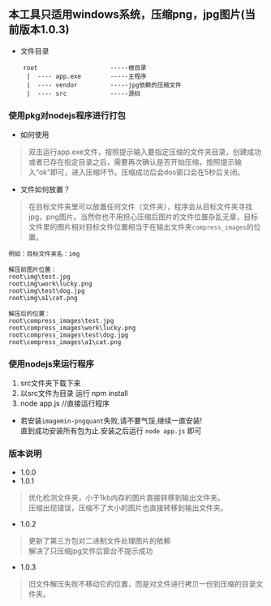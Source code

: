 ## 本工具只适用windows系统，压缩png，jpg图片(当前版本1.0.3)

* 文件目录
```
    root                    -----根目录
     |  ---- app.exe        -----主程序
     |  ---- vendor         -----jpg依赖的压缩文件 
     |  ---- src            -----源码
```
### 使用pkg对nodejs程序进行打包

* 如何使用

>双击运行app.exe文件，按照提示输入要指定压缩的文件夹目录，创建成功或者已存在指定目录之后，需要再次确认是否开始压缩，按照提示输入“ok”即可，进入压缩环节。压缩成功后会dos窗口会在5秒后关闭。

* 文件如何放置？

>在目标文件夹里可以放置任何文件（文件夹），程序会从目标文件夹寻找jpg，png图片。当然你也不用担心压缩后图片的文件位置杂乱无章，目标文件里的图片相对目标文件位置相当于在输出文件夹`compress_images`的位置。
```
例如：目标文件夹名：img

解压前图片位置： 
root\img\test.jpg
root\img\work\lucky.png
root\img\test\dog.jpg
root\img\a1\cat.png

解压后的位置：
root\compress_images\test.jpg
root\compress_images\work\lucky.png
root\compress_images\test\dog.jpg
root\compress_images\a1\cat.png
```

### 使用nodejs来运行程序
1. src文件夹下载下来
2. 以src文件为目录 运行 npm install 
3. node app.js //直接运行程序
* 若安装```imagemin-pngquant```失败,请不要气馁,继续一直安装!  
直到成功安装所有包为止.安装之后运行 ```node app.js``` 即可
### 版本说明
* 1.0.0 
* 1.0.1
> 优化检测文件夹，小于1kb内存的图片直接转移到输出文件夹。  
压缩出现错误，压缩不了大小的图片也直接转移到输出文件夹。
* 1.0.2
> 更新了第三方包对二进制文件处理图片的依赖   
解决了只压缩jpg文件后窗台不提示成功  
* 1.0.3
> 旧文件解压失败不移动它的位置，而是对文件进行拷贝一份到压缩的目录文件夹。
